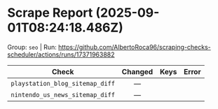 # Scrape Report (2025-09-01T08:24:18.486Z)

Group: `seo`  |  Run: https://github.com/AlbertoRoca96/scraping-checks-scheduler/actions/runs/17371963882

| Check | Changed | Keys | Error |
|---|:---:|:--|:--|
| `playstation_blog_sitemap_diff` | — |  |  |
| `nintendo_us_news_sitemap_diff` | — |  |  |
